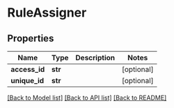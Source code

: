 # RuleAssigner

## Properties
Name | Type | Description | Notes
------------ | ------------- | ------------- | -------------
**access_id** | **str** |  | [optional] 
**unique_id** | **str** |  | [optional] 

[[Back to Model list]](../README.md#documentation-for-models) [[Back to API list]](../README.md#documentation-for-api-endpoints) [[Back to README]](../README.md)


